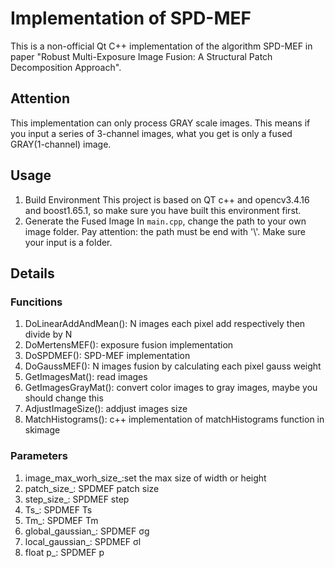 # Implementation of SPD-MEF
This is a non-official Qt C++ implementation of the algorithm SPD-MEF in paper "Robust Multi-Exposure Image Fusion: A Structural Patch Decomposition Approach".

## Attention
This implementation can only process GRAY scale images. This means if you input a series of 3-channel images, what you get is only a fused GRAY(1-channel) image.

## Usage 
1. Build Environment 
    This project is based on QT c++ and opencv3.4.16 and boost1.65.1, so make sure you have built this environment first.
2. Generate the Fused Image 
    In `main.cpp`, change the path to your own image folder. Pay attention: the path must be end with '\\'. Make sure your input is a folder.

## Details

### Funcitions
1. DoLinearAddAndMean(): N images each pixel add respectively then divide by N
2. DoMertensMEF(): exposure fusion implementation
3. DoSPDMEF(): SPD-MEF implementation
4. DoGaussMEF(): N images fusion by calculating each pixel gauss weight
5. GetImagesMat(): read images
6. GetImagesGrayMat(): convert color images to gray images, maybe you should change this
7. AdjustImageSize(): addjust images size
8. MatchHistograms(): c++ implementation of matchHistograms function in skimage

### Parameters
1. image_max_worh_size_:set the max size of width or height
2. patch_size_: SPDMEF patch size
3. step_size_: SPDMEF step 
4. Ts_: SPDMEF Ts
5. Tm_: SPDMEF Tm
6. global_gaussian_: SPDMEF σg
7. local_gaussian_: SPDMEF σl
8. float p_: SPDMEF p







